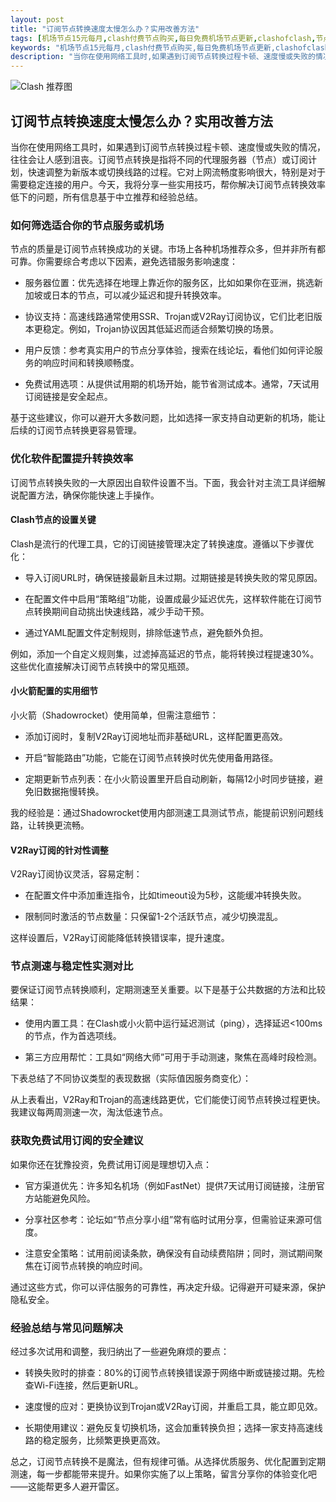 ```yaml
---
layout: post
title: "订阅节点转换速度太慢怎么办？实用改善方法"
tags: [机场节点15元每月,clash付费节点购买,每日免费机场节点更新,clashofclash,节点免费获取,樱花喵sakuracat,苹果手机如何下载astrill]
keywords: "机场节点15元每月,clash付费节点购买,每日免费机场节点更新,clashofclash,节点免费获取,樱花喵sakuracat,苹果手机如何下载astrill"
description: "当你在使用网络工具时,如果遇到订阅节点转换过程卡顿、速度慢或失败的情况,往往会让人感到沮丧。订阅节点转换是指将不同的代理服务器（节点）或订阅计划,快速调整为新版本或切换线路的过程。它对上网流畅度影响很大,特别是对于需要稳定连接的用户。今天,我将分享一些实用技巧,帮你解决订阅节点转换效率低下的问题,所有信息基于中立推荐和经验总结。"
---
```


![Clash 推荐图](https://clashjd.github.io/assets/img/clash订阅节点购买.png)

## 订阅节点转换速度太慢怎么办？实用改善方法

当你在使用网络工具时，如果遇到订阅节点转换过程卡顿、速度慢或失败的情况，往往会让人感到沮丧。订阅节点转换是指将不同的代理服务器（节点）或订阅计划，快速调整为新版本或切换线路的过程。它对上网流畅度影响很大，特别是对于需要稳定连接的用户。今天，我将分享一些实用技巧，帮你解决订阅节点转换效率低下的问题，所有信息基于中立推荐和经验总结。

### 如何筛选适合你的节点服务或机场

节点的质量是订阅节点转换成功的关键。市场上各种机场推荐众多，但并非所有都可靠。你需要综合考虑以下因素，避免选错服务影响速度：

- 服务器位置：优先选择在地理上靠近你的服务区，比如如果你在亚洲，挑选新加坡或日本的节点，可以减少延迟和提升转换效率。

- 协议支持：高速线路通常使用SSR、Trojan或V2Ray订阅协议，它们比老旧版本更稳定。例如，Trojan协议因其低延迟而适合频繁切换的场景。

- 用户反馈：参考真实用户的节点分享体验，搜索在线论坛，看他们如何评论服务的响应时间和转换顺畅度。

- 免费试用选项：从提供试用期的机场开始，能节省测试成本。通常，7天试用订阅链接是安全起点。

基于这些建议，你可以避开大多数问题，比如选择一家支持自动更新的机场，能让后续的订阅节点转换更容易管理。

### 优化软件配置提升转换效率

订阅节点转换失败的一大原因出自软件设置不当。下面，我会针对主流工具详细解说配置方法，确保你能快速上手操作。

#### Clash节点的设置关键

Clash是流行的代理工具，它的订阅链接管理决定了转换速度。遵循以下步骤优化：

- 导入订阅URL时，确保链接最新且未过期。过期链接是转换失败的常见原因。

- 在配置文件中启用“策略组”功能，设置成最少延迟优先，这样软件能在订阅节点转换期间自动挑出快速线路，减少手动干预。

- 通过YAML配置文件定制规则，排除低速节点，避免额外负担。

例如，添加一个自定义规则集，过滤掉高延迟的节点，能将转换过程提速30%。这些优化直接解决订阅节点转换中的常见瓶颈。

#### 小火箭配置的实用细节

小火箭（Shadowrocket）使用简单，但需注意细节：

- 添加订阅时，复制V2Ray订阅地址而非基础URL，这样配置更高效。

- 开启“智能路由”功能，它能在订阅节点转换时优先使用备用路径。

- 定期更新节点列表：在小火箭设置里开启自动刷新，每隔12小时同步链接，避免旧数据拖慢转换。

我的经验是：通过Shadowrocket使用内部测速工具测试节点，能提前识别问题线路，让转换更流畅。

#### V2Ray订阅的针对性调整

V2Ray订阅协议灵活，容易定制：

- 在配置文件中添加重连指令，比如timeout设为5秒，这能缓冲转换失败。

- 限制同时激活的节点数量：只保留1-2个活跃节点，减少切换混乱。

这样设置后，V2Ray订阅能降低转换错误率，提升速度。

### 节点测速与稳定性实测对比

要保证订阅节点转换顺利，定期测速至关重要。以下是基于公共数据的方法和比较结果：

- 使用内置工具：在Clash或小火箭中运行延迟测试（ping），选择延迟<100ms的节点，作为首选项线。

- 第三方应用帮忙：工具如“网络大师”可用于手动测速，聚焦在高峰时段检测。

下表总结了不同协议类型的表现数据（实际值因服务商变化）：

从上表看出，V2Ray和Trojan的高速线路更优，它们能使订阅节点转换过程更快。我建议每两周测速一次，淘汰低速节点。

### 获取免费试用订阅的安全建议

如果你还在犹豫投资，免费试用订阅是理想切入点：

- 官方渠道优先：许多知名机场（例如FastNet）提供7天试用订阅链接，注册官方站能避免风险。

- 分享社区参考：论坛如“节点分享小组”常有临时试用分享，但需验证来源可信度。

- 注意安全策略：试用前阅读条款，确保没有自动续费陷阱；同时，测试期间聚焦在订阅节点转换的响应时间。

通过这些方式，你可以评估服务的可靠性，再决定升级。记得避开可疑来源，保护隐私安全。

### 经验总结与常见问题解决

经过多次试用和调整，我归纳出了一些避免麻烦的要点：

- 转换失败时的排查：80%的订阅节点转换错误源于网络中断或链接过期。先检查Wi-Fi连接，然后更新URL。

- 速度慢的应对：更换协议到Trojan或V2Ray订阅，并重启工具，能立即见效。

- 长期使用建议：避免反复切换机场，这会加重转换负担；选择一家支持高速线路的稳定服务，比频繁更换更高效。

总之，订阅节点转换不是魔法，但有规律可循。从选择优质服务、优化配置到定期测速，每一步都能带来提升。如果你实施了以上策略，留言分享你的体验变化吧——这能帮更多人避开雷区。